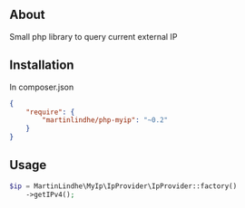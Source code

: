 ## About

Small php library to query current external IP

## Installation

In composer.json

```json
{
    "require": {
        "martinlindhe/php-myip": "~0.2"
    }
}
```


## Usage

```php
$ip = MartinLindhe\MyIp\IpProvider\IpProvider::factory()
    ->getIPv4();
```

